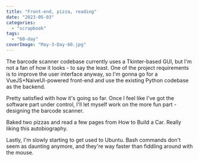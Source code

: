 ```yaml
---
title: "Front-end, pizza, reading"
date: "2023-05-03"
categories: 
  - "scrapbook"
tags: 
  - "60-day"
coverImage: "May-3-Day-60.jpg"
---
```

<!--more-->

The barcode scanner codebase currently uses a Tkinter-based GUI, but I'm not a fan of how it looks - to say the least. One of the project requirements is to improve the user interface anyway, so I'm gonna go for a VueJS+NaiveUI-powered front-end and use the existing Python codebase as the backend.

Pretty satisfied with how it's going so far. Once I feel like I've got the software part under control, I'll let myself work on the more fun part - designing the barcode scanner.

Baked two pizzas and read a few pages from How to Build a Car. Really liking this autobiography.

Lastly, I'm slowly starting to get used to Ubuntu. Bash commands don't seem as daunting anymore, and they're way faster than fiddling around with the mouse.
